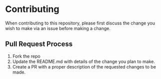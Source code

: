 # Contributing

When contributing to this repository, please first discuss the change you wish to make via an issue before making a change.

## Pull Request Process

1. Fork the repo
2. Update the README.md with details of the change you plan to make.
3. Create a PR with a proper description of the requested changes to be made.

